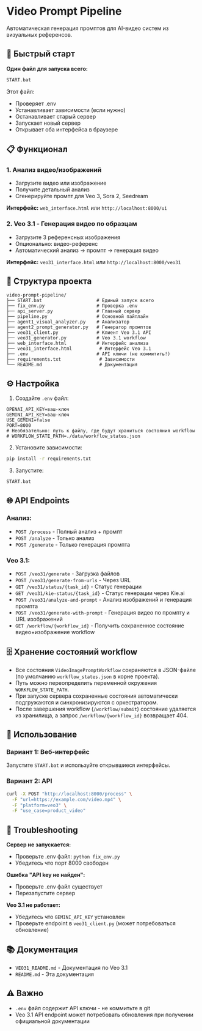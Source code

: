 # Video Prompt Pipeline

Автоматическая генерация промптов для AI-видео систем из визуальных референсов.

## 🚀 Быстрый старт

**Один файл для запуска всего:**
```bash
START.bat
```

Этот файл:
- Проверяет .env
- Устанавливает зависимости (если нужно)
- Останавливает старый сервер
- Запускает новый сервер
- Открывает оба интерфейса в браузере

## 📋 Функционал

### 1. Анализ видео/изображений
- Загрузите видео или изображение
- Получите детальный анализ
- Сгенерируйте промпт для Veo 3, Sora 2, Seedream

**Интерфейс:** `web_interface.html` или `http://localhost:8000/ui`

### 2. Veo 3.1 - Генерация видео по образцам
- Загрузите 3 референсных изображения
- Опционально: видео-референс
- Автоматический анализ → промпт → генерация видео

**Интерфейс:** `veo31_interface.html` или `http://localhost:8000/veo31`

## 📁 Структура проекта

```
video-prompt-pipeline/
├── START.bat                    # Единый запуск всего
├── fix_env.py                   # Проверка .env
├── api_server.py                # Главный сервер
├── pipeline.py                  # Основной пайплайн
├── agent1_visual_analyzer.py    # Анализатор
├── agent2_prompt_generator.py   # Генератор промптов
├── veo31_client.py              # Клиент Veo 3.1 API
├── veo31_generator.py           # Veo 3.1 workflow
├── web_interface.html           # Интерфейс анализа
├── veo31_interface.html          # Интерфейс Veo 3.1
├── .env                         # API ключи (не коммитить!)
├── requirements.txt              # Зависимости
└── README.md                     # Документация
```

## ⚙️ Настройка

1. Создайте `.env` файл:
```
OPENAI_API_KEY=ваш-ключ
GEMINI_API_KEY=ваш-ключ
USE_GEMINI=false
PORT=8000
# Необязательно: путь к файлу, где будут храниться состояния workflow
# WORKFLOW_STATE_PATH=./data/workflow_states.json
```

2. Установите зависимости:
```bash
pip install -r requirements.txt
```

3. Запустите:
```bash
START.bat
```

## 🌐 API Endpoints

### Анализ:
- `POST /process` - Полный анализ + промпт
- `POST /analyze` - Только анализ
- `POST /generate` - Только генерация промпта

### Veo 3.1:
- `POST /veo31/generate` - Загрузка файлов
- `POST /veo31/generate-from-urls` - Через URL
- `GET /veo31/status/{task_id}` - Статус генерации
- `GET /veo31/kie-status/{task_id}` - Статус генерации через Kie.ai
- `POST /veo31/analyze-and-prompt` - Анализ изображений и генерация промпта
- `POST /veo31/generate-with-prompt` - Генерация видео по промпту и URL изображений
- `GET /workflow/{workflow_id}` - Получить сохраненное состояние видео+изображение workflow

## 🗄️ Хранение состояний workflow

- Все состояния `VideoImagePromptWorkflow` сохраняются в JSON-файле (по умолчанию `workflow_states.json` в корне проекта).
- Путь можно переопределить переменной окружения `WORKFLOW_STATE_PATH`.
- При запуске сервера сохраненные состояния автоматически подгружаются и синхронизируются с оркестратором.
- После завершения workflow (`/workflow/submit`) состояние удаляется из хранилища, а запрос `/workflow/{workflow_id}` возвращает 404.

## 📝 Использование

### Вариант 1: Веб-интерфейс
Запустите `START.bat` и используйте открывшиеся интерфейсы.

### Вариант 2: API
```bash
curl -X POST "http://localhost:8000/process" \
  -F "url=https://example.com/video.mp4" \
  -F "platform=veo3" \
  -F "use_case=product_video"
```

## 🔧 Troubleshooting

**Сервер не запускается:**
- Проверьте .env файл: `python fix_env.py`
- Убедитесь что порт 8000 свободен

**Ошибка "API key не найден":**
- Проверьте .env файл существует
- Перезапустите сервер

**Veo 3.1 не работает:**
- Убедитесь что `GEMINI_API_KEY` установлен
- Проверьте endpoint в `veo31_client.py` (может потребоваться обновление)

## 📚 Документация

- `VEO31_README.md` - Документация по Veo 3.1
- `README.md` - Эта документация

## ⚠️ Важно

- `.env` файл содержит API ключи - не коммитьте в git
- Veo 3.1 API endpoint может потребовать обновления при получении официальной документации
